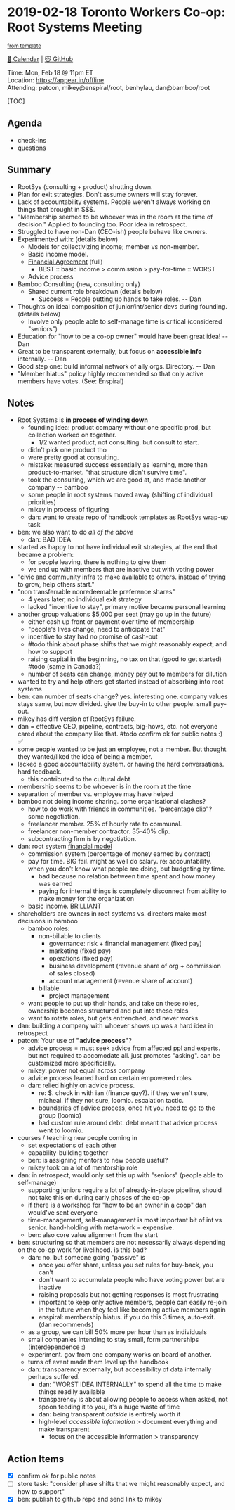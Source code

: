 # 2019-02-18 Toronto Workers Co-op: Root Systems Meeting

<sup>[from template][template]</sup>

[:date: Calendar][cal] | [:cat: GitHub][gh]

Time: Mon, Feb 18 @ 11pm ET  
Location: https://appear.in/offline  
Attending: patcon, mikey@enspiral/root, benhylau, dan@bamboo/root
 
[TOC]

## Agenda

- check-ins
- questions

## Summary

- RootSys (consulting + product) shutting down.
- Plan for exit strategies. Don't assume owners will stay forever.
- Lack of accountability systems. People weren't always working on things that brought in $$$.
- "Membership seemed to be whoever was in the room at the time of decision." Applied to founding too. Poor idea in retrospect.
- Struggled to have non-Dan (CEO-ish) people behave like owners.
- Experimented with: (details below)
    - Models for collectivizing income; member vs non-member.
    - Basic income model.
    - [Financial Agreement](https://www.rootsystems.nz/agreements/financial_agreement.html) (full)
        - BEST :: basic income > commission > pay-for-time :: WORST
    - Advice process
- Bamboo Consulting (new, consulting only)
    - Shared current role breakdown (details below)
        - Success = People putting up hands to take roles. -- Dan
- Thoughts on ideal composition of junior/int/senior devs during founding. (details below)
    - Involve only people able to self-manage time is critical (considered "seniors")
- Education for "how to be a co-op owner" would have been great idea! -- Dan
- Great to be transparent externally, but focus on **accessible info** internally. -- Dan
- Good step one: build informal network of ally orgs. Directory. -- Dan
- "Member hiatus" policy highly recommended so that only active members have votes. (See: Enspiral)

## Notes

- Root Systems is **in process of winding down**
    - founding idea: product company without one specific prod, but collection worked on together.
        - 1/2 wanted product, not consulting. but consult to start.
    - didn't pick one product tho
    - were pretty good at consulting.
    - mistake: measured success essentially as learning, more than product-to-market. "that structure didn't survive time".
    - took the consulting, which we are good at, and made another company -- bamboo
    - some people in root systems moved away (shifting of individual priorities)
    - mikey in process of figuring
    - dan: want to create repo of handbook templates as RootSys wrap-up task
- ben: we also want to do _all of the above_
    - dan: BAD IDEA
- started as happy to not have individual exit strategies, at the end that became a problem:
    - for people leaving, there is nothing to give them
    - we end up with members that are inactive but with voting power
- "civic and community infra to make available to others. instead of trying to grow, help others start."
- "non transferrable nonredeemable preference shares"
    - 4 years later, no individual exit strategy
    - lacked "incentive to stay", primary motive became personal learning
- another group valuations $5,000 per seat (may go up in the future)
    - either cash up front or payment over time of membership
    - "people's lives change, need to anticipate that"
    - incentive to stay had no promise of cash-out
    - #todo think about phase shifts that we might reasonably expect, and how to support
    - raising capital in the beginning, no tax on that (good to get started) #todo (same in Canada?)
    - number of seats can change, money pay out to members for dilution
- wanted to try and help others get started instead of absorbing into root systems
- ben: can number of seats change? yes. interesting one. company values stays same, but now divided. give the buy-in to other people. small pay-out.
- mikey has diff version of RootSys failure.
- dan = effective CEO, pipeline, contracts, big-hows, etc. not everyone cared about the company like that. #todo confirm ok for public notes :) :white_check_mark:
- some people wanted to be just an employee, not a member. But thought they wanted/liked the idea of being a member. 
- lacked a good accountability system. or having the hard conversations. hard feedback.
    - this contributed to the cultural debt
- membership seems to be whoever is in the room at the time
- separation of member vs. employee may have helped
- bamboo not doing income sharing. some organisational clashes?
    - how to do work with friends in communities. "percentage clip"? some negotiation.
    - freelancer member. 25% of hourly rate to communal.
    - freelancer non-member contractor. 35-40% clip.
    - subcontracting firm is by negotiation.
- dan: root system [financial model](https://www.rootsystems.nz/agreements/financial_agreement.html)
    - commission system (percentage of money earned by contract)
    - pay for time. BIG fail. might as well do salary. re: accountability. when you don't know what people are doing, but budgeting by time.
        - bad because no relation between time spent and how money was earned
        - paying for internal things is completely disconnect from ability to make money for the organization
    - basic income. BRILLIANT
- shareholders are owners in root systems vs. directors make most decisions in bamboo
    - bamboo roles:
        - non-billable to clients
            - governance: risk + financial management (fixed pay)
            - marketing (fixed pay)
            - operations (fixed pay)
            - business development (revenue share of org + commission of sales closed)
            - account management (revenue share of account)
        - billable
            - project management
    - want people to put up their hands, and take on these roles, ownership becomes structured and put into these roles
    - want to rotate roles, but gets entrenched, and never works
- dan: building a company with whoever shows up was a hard idea in retrospect
- patcon: Your use of **"advice process"**?
    - advice process = must seek advice from affected ppl and experts. but not required to accomodate all. just promotes "asking". can be customized more specificially.
    - mikey: power not equal across company
    - advice process leaned hard on certain empowered roles
    - dan: relied highly on advice process.
        - re: $. check in with ian (finance guy?). if they weren't sure, micheal. if they not sure, loomio. escalation tactic.
        - boundaries of advice process, once hit you need to go to the group (loomio)
        - had custom rule around debt. debt meant that advice process went to loomio.
- courses / teaching new people coming in
    - set expectations of each other
    - capability-building together
    - ben: is assigning mentors to new people useful?
    - mikey took on a lot of mentorship role
- dan: in retrospect, would only set this up with "seniors" (people able to self-manage)
    - supporting juniors require a lot of already-in-place pipeline, should not take this on during early phases of the co-op
    - if there is a workshop for "how to be an owner in a coop" dan would've sent everyone
    - time-management, self-management is most important bit of int vs senior. hand-holding with meta-work = expensive.
    - ben: also core value alignment from the start
- ben: structuring so that members are not necessarily always depending on the co-op work for livelihood. is this bad?
    - dan: no. but someone going "passive" is 
        - once you offer share, unless you set rules for buy-back, you can't
        - don't want to accumulate people who have voting power but are inactive
        - raising proposals but not getting responses is most frustrating 
        - important to keep only active members, people can easily re-join in the future when they feel like becoming active members again
        - enspiral: membership hiatus. if you do this 3 times, auto-exit. (dan recommends)
    - as a group, we can bill 50% more per hour than as individuals
    - small companies intending to stay small, form partnerships (interdependence :)
    - experiment. gov from one company works on board of another.
    - turns of event made them level up the handbook
    - dan: transparency externally, but accessibility of data internally perhaps suffered.
        - dan: "WORST IDEA INTERNALLY" to spend all the time to make things readily available
        - transparency is about allowing people to access when asked, not spoon feeding it to you, it's a huge waste of time
        - dan: being transparent _outside_ is entirely worth it
        - high-level _accessible information_ > document everything and make transparent
            - focus on the accessible information > transparency

## Action Items

- [x] confirm ok for public notes
- [ ] store task: "consider phase shifts that we might reasonably expect, and how to support"
- [x] ben: publish to github repo and send link to mikey

<!-- Links -->
[template]: https://hackmd.io/0mgHiik2QwOLbOT-2_Uh7w?edit
[cal]: https://calendar.google.com/calendar/embed?src=s2224p8sptnujs736vplf9anjo%40group.calendar.google.com&ctz=America%2FToronto
[gh]: https://github.com/cryptographydog/december-retreat
